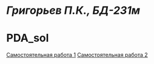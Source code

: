 # _Григорьев П.К., БД-231м_
# PDA_sol

[Самостоятельная работа 1](Самостоятельная_работа_1.ipynb)
[Самостоятельная работа 2](Самостоятельная_работа_2.ipynb)
